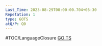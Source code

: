 ```yaml
---
Last_Time: 2023-08-29T00:00:00.704+05:30
Repetation: 1
type: GOTS
atQ/P: Q0
---
```

#TOC/LanguageClosure
[GO TS](https://uxkhzfstdjcborfuyyknhkhbyfnskrywvveioufkbjkupomnptjwvhbavkysuhi.vercel.app/gateoverflow.in/quiz/results.html?exam_id=347)
